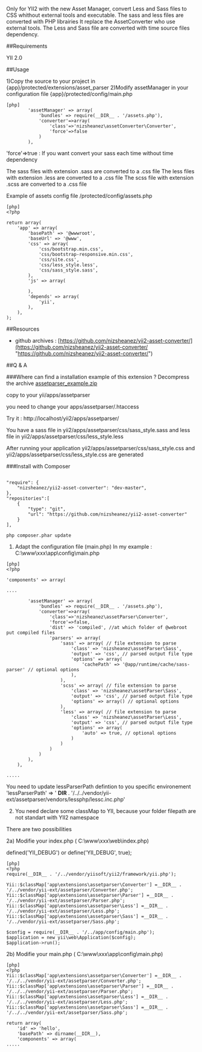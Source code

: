 Only for YII2 with the new Asset Manager, convert Less and Sass files to CSS whithout external tools and executable. The sass and less files are converted with PHP librairies
It replace the AssetConverter who use external tools.
The Less and Sass file are converted with time source files dependency.

##Requirements

YII 2.0

##Usage

1)Copy the source to your project in {app}/protected/extensions/asset_parser
2)Modify assetManager in your configuration file {app}/protected/config/main.php


~~~
[php]
        'assetManager' => array(
            'bundles' => require(__DIR__ . '/assets.php'),
            'converter'=>array(
                'class'=>'nizsheanez\assetConverter\Converter',
                'force'=>false
            )
        ),
~~~

'force'=>true : If you want convert your sass each time without time dependency

The sass files with extension .sass are converted to a .css file
The less files with extension .less are converted to a .css file
The scss file with extension .scss are converted to a .css file


Example of assets config file /protected/config/assets.php


~~~
[php]
<?php

return array(
	'app' => array(
		'basePath' => '@wwwroot',
		'baseUrl' => '@www',
		'css' => array(
			'css/bootstrap.min.css',
			'css/bootstrap-responsive.min.css',
			'css/site.css',
            'css/less_style.less',
            'css/sass_style.sass',
		),
		'js' => array(

		),
		'depends' => array(
			'yii',
		),
	),
);

~~~



##Resources

* github archives :  [https://github.com/nizsheanez/yii2-asset-converter/](https://github.com/nizsheanez/yii2-asset-converter/ "https://github.com/nizsheanez/yii2-asset-converter/")

##Q & A

###Where can find a installation example of this extension ?
Decompress the archive
[assetparser_example.zip](www.yiiframework.com/extension/assetparser/files/assetparser_example.zip "assetparser_example.zip")

copy to your yii/apps/assetparser

you need to change your apps/assetparser/.htaccess

Try it : http://localhost/yii2/apps/assetparser/

You have a sass file in yii2/apps/assetparser/css/sass_style.sass and less file in yii2/apps/assetparser/css/less_style.less

After running your application yii2/apps/assetparser/css/sass_style.css and yii2/apps/assetparser/css/less_style.css are generated

###Install with Composer

~~~

"require": {
    "nizsheanez/yii2-asset-converter": "dev-master",
},
"repositories":[
    {
        "type": "git",
        "url": "https://github.com/nizsheanez/yii2-asset-converter"
    }
],

php composer.phar update

~~~

1) Adapt the configuration file (main.php)
In my example : C:\www\xxx\app\config\main.php

~~~
[php]
<?php

'components' => array(

....

		'assetManager' => array(
            'bundles' => require(__DIR__ . '/assets.php'),
            'converter'=>array(
                'class'=>'nizsheanez\assetParser\Converter',
                'force'=>false,
                'dist' => 'compiled', //at which folder of @webroot put compiled files
                'parsers' => array(
                    'sass' => array( // file extension to parse
                        'class' => 'nizsheanez\assetParser\Sass',
                        'output' => 'css', // parsed output file type
                        'options' => array(
                            'cachePath' => '@app/runtime/cache/sass-parser' // optional options
                        ),
                    ),
                    'scss' => array( // file extension to parse
                        'class' => 'nizsheanez\assetParser\Sass',
                        'output' => 'css', // parsed output file type
                        'options' => array() // optional options
                    ),
                    'less' => array( // file extension to parse
                        'class' => 'nizsheanez\assetParser\Less',
                        'output' => 'css', // parsed output file type
                        'options' => array(
                            'auto' => true, // optional options
                        )
                    )
                )
            )
        ),
	),

.....

~~~
You need to update lessParserPath defintion to you specific environement
'lessParserPath' => ' __DIR__ . '/../../vendor/yii-ext/assetparser/vendors/lessphp/lessc.inc.php'


2) You need declare some classMap to YII, because your folder filepath are not standart with YII2 namespace

There are two possibilities

2a) Modifie your index.php  ( C:\www\xxx\web\index.php)


defined('YII_DEBUG') or define('YII_DEBUG', true);
~~~
[php]
<?php
require(__DIR__ . '/../vendor/yiisoft/yii2/framework/yii.php');

Yii::$classMap['app\extensions\assetparser\Converter'] =__DIR__ . '/../vendor/yii-ext/assetparser/Converter.php';
Yii::$classMap['app\extensions\assetparser\Parser'] =__DIR__ . '/../vendor/yii-ext/assetparser/Parser.php';
Yii::$classMap['app\extensions\assetparser\Less'] =__DIR__ . '/../vendor/yii-ext/assetparser/Less.php';
Yii::$classMap['app\extensions\assetparser\Sass'] =__DIR__ . '/../vendor/yii-ext/assetparser/Sass.php';

$config = require(__DIR__ . '/../app/config/main.php');
$application = new yii\web\Application($config);
$application->run();

~~~

2b) Modifie your main.php (  C:\www\xxx\app\config\main.php)

~~~
[php]
<?php
Yii::$classMap['app\extensions\assetparser\Converter'] =__DIR__ . '/../../vendor/yii-ext/assetparser/Converter.php';
Yii::$classMap['app\extensions\assetparser\Parser'] =__DIR__ . '/../../vendor/yii-ext/assetparser/Parser.php';
Yii::$classMap['app\extensions\assetparser\Less'] =__DIR__ . '/../../vendor/yii-ext/assetparser/Less.php';
Yii::$classMap['app\extensions\assetparser\Sass'] =__DIR__ . '/../../vendor/yii-ext/assetparser/Sass.php';

return array(
    'id' => 'hello',
    'basePath' => dirname(__DIR__),
    'components' => array(
.....

~~~
